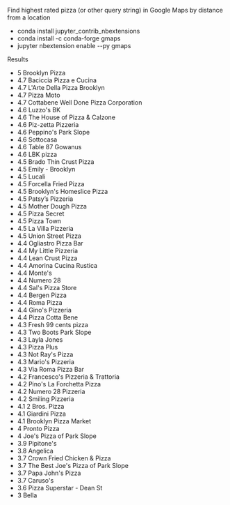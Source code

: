 Find highest rated pizza (or other query string) in Google Maps by distance from a location

- conda install jupyter_contrib_nbextensions
- conda install -c conda-forge gmaps
- jupyter nbextension enable --py gmaps

Results

- 5 Brooklyn Pizza
- 4.7 Baciccia Pizza e Cucina
- 4.7 L'Arte Della Pizza Brooklyn
- 4.7 Pizza Moto
- 4.7 Cottabene Well Done Pizza Corporation
- 4.6 Luzzo's BK
- 4.6 The House of Pizza & Calzone
- 4.6 Piz-zetta Pizzeria
- 4.6 Peppino's Park Slope
- 4.6 Sottocasa
- 4.6 Table 87 Gowanus
- 4.6 LBK pizza
- 4.5 Brado Thin Crust Pizza
- 4.5 Emily - Brooklyn
- 4.5 Lucali
- 4.5 Forcella Fried Pizza
- 4.5 Brooklyn's Homeslice Pizza
- 4.5 Patsy’s Pizzeria
- 4.5 Mother Dough Pizza
- 4.5 Pizza Secret
- 4.5 Pizza Town
- 4.5 La Villa Pizzeria
- 4.5 Union Street Pizza
- 4.4 Ogliastro Pizza Bar
- 4.4 My Little Pizzeria
- 4.4 Lean Crust Pizza
- 4.4 Amorina Cucina Rustica
- 4.4 Monte's
- 4.4 Numero 28
- 4.4 Sal's Pizza Store
- 4.4 Bergen Pizza
- 4.4 Roma Pizza
- 4.4 Gino's Pizzeria
- 4.4 Pizza Cotta Bene
- 4.3 Fresh 99 cents pizza
- 4.3 Two Boots Park Slope
- 4.3 Layla Jones
- 4.3 Pizza Plus
- 4.3 Not Ray's Pizza
- 4.3 Mario's Pizzeria
- 4.3 Via Roma Pizza Bar
- 4.2 Francesco's Pizzeria & Trattoria
- 4.2 Pino's La Forchetta Pizza
- 4.2 Numero 28 Pizzeria
- 4.2 Smiling Pizzeria
- 4.1 2 Bros. Pizza
- 4.1 Giardini Pizza
- 4.1 Brooklyn Pizza Market
- 4 Pronto Pizza
- 4 Joe's Pizza of Park Slope
- 3.9 Pipitone's
- 3.8 Angelica
- 3.7 Crown Fried Chicken & Pizza
- 3.7 The Best Joe's Pizza of Park Slope
- 3.7 Papa John's Pizza
- 3.7 Caruso's
- 3.6 Pizza Superstar - Dean St
- 3 Bella
